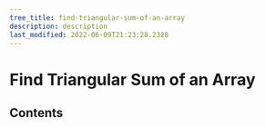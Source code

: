 ```yaml
---
tree_title: find-triangular-sum-of-an-array
description: description
last_modified: 2022-06-09T21:23:28.2328
---
```


# Find Triangular Sum of an Array

## Contents
